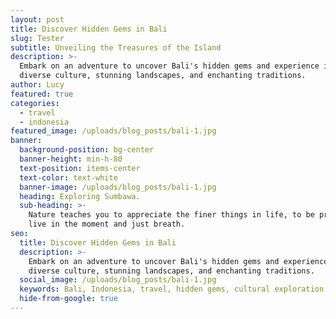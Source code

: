 ```yaml
---
layout: post
title: Discover Hidden Gems in Bali
slug: Tester
subtitle: Unveiling the Treasures of the Island
description: >-
  Embark on an adventure to uncover Bali's hidden gems and experience its
  diverse culture, stunning landscapes, and enchanting traditions.
author: Lucy
featured: true
categories:
  - travel
  - indonesia
featured_image: /uploads/blog_posts/bali-1.jpg
banner:
  background-position: bg-center
  banner-height: min-h-80
  text-position: items-center
  text-color: text-white
  banner-image: /uploads/blog_posts/bali-1.jpg
  heading: Exploring Sumbawa.
  sub-heading: >-
    Nature teaches you to appreciate the finer things in life, to be present,
    live in the moment and just breath.
seo:
  title: Discover Hidden Gems in Bali
  description: >-
    Embark on an adventure to uncover Bali's hidden gems and experience its
    diverse culture, stunning landscapes, and enchanting traditions.
  social_image: /uploads/blog_posts/bali-1.jpg
  keywords: Bali, Indonesia, travel, hidden gems, cultural exploration
  hide-from-google: true
---
```

